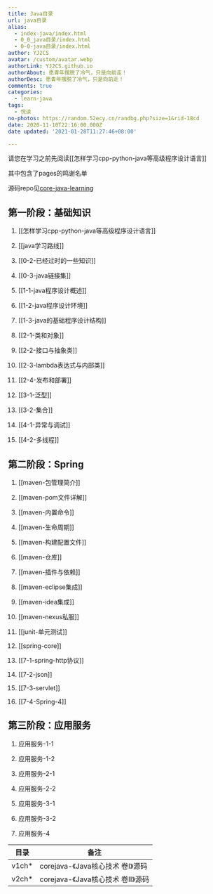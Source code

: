 ```yaml
---
title: Java目录
url: java目录
alias:
  - index-java/index.html
  - 0_0_java目录/index.html
  - 0-0-java目录/index.html
author: YJ2CS
avatar: /custom/avatar.webp
authorLink: YJ2CS.github.io
authorAbout: 愿青年摆脱了冷气，只是向前走！
authorDesc: 愿青年摆脱了冷气，只是向前走！
comments: true
categories:
  - learn-java
tags:
  - 悦读
no-photos: https://random.52ecy.cn/randbg.php?size=1&rid-18cd
date: 2020-11-10T22:16:00.000Z
date updated: '2021-01-28T11:27:46+08:00'

---
```


请您在学习之前先阅读[[怎样学习cpp-python-java等高级程序设计语言]]

其中包含了pages的鸣谢名单

源码repo见[core-java-learning](https://github.com/YJ2CS/core-java-learning)

## **第一阶段：基础知识**

1. [[怎样学习cpp-python-java等高级程序设计语言]]

2. [[java学习路线]]

3. [[0-2-已经过时的一些知识]]

4. [[0-3-java链接集]]

5. [[1-1-java程序设计概述]]

6. [[1-2-java程序设计环境]]

7. [[1-3-java的基础程序设计结构]]

8. [[2-1-类和对象]]

9. [[2-2-接口与抽象类]]

10. [[2-3-lambda表达式与内部类]]

11. [[2-4-发布和部署]]

12. [[3-1-泛型]]

13. [[3-2-集合]]

14. [[4-1-异常与调试]]

15. [[4-2-多线程]]

## **第二阶段：Spring**

1. [[maven-包管理简介]]

2. [[maven-pom文件详解]]

3. [[maven-内置命令]]

4. [[maven-生命周期]]

5. [[maven-构建配置文件]]

6. [[maven-仓库]]

7. [[maven-插件与依赖]]

8. [[maven-eclipse集成]]

9. [[maven-idea集成]]

10. [[maven-nexus私服]]

11. [[junit-单元测试]]

12. [[spring-core]]

13. [[7-1-spring-http协议]]

14. [[7-2-json]]

15. [[7-3-servlet]]

16. [[7-4-Spring-4]]

## **第三阶段：应用服务**

1. 应用服务-1-1

2. 应用服务-1-2

3. 应用服务-2-1

4. 应用服务-2-2

5. 应用服务-3-1

6. 应用服务-3-2

7. 应用服务-4

| 目录    | 备注                        |
| ----- | ------------------------- |
| v1ch* | corejava-《Java核心技术 卷I》源码  |
| v2ch* | corejava-《Java核心技术 卷II》源码 |

